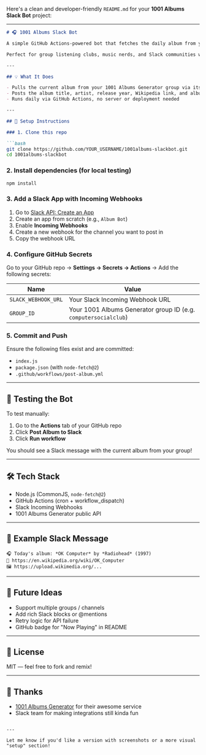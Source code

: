 Here's a clean and developer-friendly `README.md` for your **1001 Albums Slack Bot** project:

---

````md
# 🎧 1001 Albums Slack Bot

A simple GitHub Actions-powered bot that fetches the daily album from your [1001 Albums Generator](https://1001albumsgenerator.com) group and posts it to a Slack channel.

Perfect for group listening clubs, music nerds, and Slack communities who want to keep the rhythm alive.

---

## 💡 What It Does

- Pulls the current album from your 1001 Albums Generator group via its public JSON API
- Posts the album title, artist, release year, Wikipedia link, and album art to Slack
- Runs daily via GitHub Actions, no server or deployment needed

---

## 🚀 Setup Instructions

### 1. Clone this repo

```bash
git clone https://github.com/YOUR_USERNAME/1001albums-slackbot.git
cd 1001albums-slackbot
````

### 2. Install dependencies (for local testing)

```bash
npm install
```

### 3. Add a Slack App with Incoming Webhooks

1. Go to [Slack API: Create an App](https://api.slack.com/apps)
2. Create an app from scratch (e.g., `Album Bot`)
3. Enable **Incoming Webhooks**
4. Create a new webhook for the channel you want to post in
5. Copy the webhook URL

### 4. Configure GitHub Secrets

Go to your GitHub repo → **Settings → Secrets → Actions** → Add the following secrets:

| Name                | Value                                                           |
| ------------------- | --------------------------------------------------------------- |
| `SLACK_WEBHOOK_URL` | Your Slack Incoming Webhook URL                                 |
| `GROUP_ID`          | Your 1001 Albums Generator group ID (e.g. `computersocialclub`) |

### 5. Commit and Push

Ensure the following files exist and are committed:

* `index.js`
* `package.json` (with `node-fetch@2`)
* `.github/workflows/post-album.yml`

---

## 🧪 Testing the Bot

To test manually:

1. Go to the **Actions** tab of your GitHub repo
2. Click **Post Album to Slack**
3. Click **Run workflow**

You should see a Slack message with the current album from your group!

---

## 🛠 Tech Stack

* Node.js (CommonJS, `node-fetch@2`)
* GitHub Actions (cron + workflow\_dispatch)
* Slack Incoming Webhooks
* 1001 Albums Generator public API

---

## 💬 Example Slack Message

```
🎧 Today's album: *OK Computer* by *Radiohead* (1997)
🔗 https://en.wikipedia.org/wiki/OK_Computer
🖼️ https://upload.wikimedia.org/...
```

---

## 🧼 Future Ideas

* Support multiple groups / channels
* Add rich Slack blocks or @mentions
* Retry logic for API failure
* GitHub badge for "Now Playing" in README

---

## 📄 License

MIT — feel free to fork and remix!

---

## 🙌 Thanks

* [1001 Albums Generator](https://1001albumsgenerator.com) for their awesome service
* Slack team for making integrations still kinda fun

```

---

Let me know if you'd like a version with screenshots or a more visual "setup" section!
```
